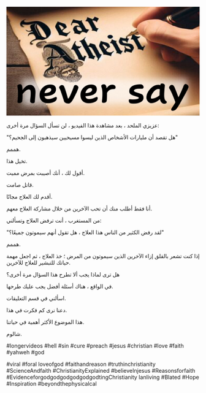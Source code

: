 ![Video cover image](../cover-2.jpg "cover photo")

عزيزي الملحد ، بعد مشاهدة هذا الفيديو ، لن تسأل السؤال مرة أخرى:

"هل تقصد أن مليارات الأشخاص الذين ليسوا مسيحيين سيذهبون إلى الجحيم؟"

هممم.

تخيل هذا.

أقول لك ، أنك أصيبت بمرض مميت.

قاتل صامت.

أقدم لك العلاج مجانًا.

أنا فقط أطلب منك أن تحب الآخرين من خلال مشاركة العلاج معهم.

من المستغرب ، أنت ترفض العلاج وتسألني:

"لقد رفض الكثير من الناس هذا العلاج ، هل تقول أنهم سيموتون جميعًا؟"

هممم.

إذا كنت تشعر بالقلق إزاء الآخرين الذين سيموتون من المرض ؛ خذ العلاج ، ثم اجعل مهمة حياتك للتبشير للعلاج للآخرين.

هل ترى لماذا يجب ألا تطرح هذا السؤال مرة أخرى؟

في الواقع ، هناك أسئلة أفضل يجب عليك طرحها.

اسألني في قسم التعليقات.

دعنا نرى كم فكرت في هذا.

هذا الموضوع الأكثر أهمية في حياتنا.

شالوم.

#longervideos #hell #sin #cure #preach #jesus #christian #love #faith #yahweh #god

#viral #foral loveofgod #faithandreason #truthinchristianity #ScienceAndfaith #ChristianityExplained #believeInjesus #Reasonsforfaith #EvidenceforgodgodgodgodgodgodtingChristianity Ianliving #Blated #Hope #Inspiration #beyondthephysicalcal